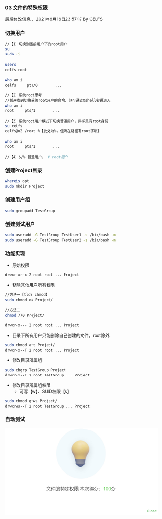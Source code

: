 ### 03 文件的特殊权限

最后修改信息： 2021年6月16日23:57:17  By CELFS



### 切换用户

```bash
//【1】切换到当前用户下的root用户
su
sudo -i

users
celfs root

who am i
celfs     pts/0        ...

//【2】系统root思考
//暂未找到切换系统root用户的命令，但可通过Xshell密钥进入
who am i
root     pts/1        ...

//【3】系统root用户模式下切换普通用户，同样具有root身份
su celfs
celfs@u2 /root %【此处为%，但所在路径有root字眼】

who am i
root     pts/1        ...

//【4】$/% 普通用户， # root用户
```

### 创建Project目录

```bash
whereis opt
sudo mkdir Project
```

### 创建用户组

```bash
sudo groupadd TestGroup
```

### 创建测试用户

```bash
sudo useradd -G TestGroup TestUser1 -s /bin/bash -m
sudo useradd -G TestGroup TestUser2 -s /bin/bash -m
```

### 功能实现

* 原始权限

```bash
drwxr-xr-x 2 root root ... Project
```

* 移除其他用户所有权限

```bash
//方法一【tldr chmod】
sudo chmod o= Project/

//方法二
chmod 770 Project/

drwxr-x--- 2 root root ... Project
```

* 目录下所有用户只能删除自己创建的文件，root除外

```bash
sudo chmod a+t Project/
drwxr-x--T 2 root root ... Project
```

* 修改目录所属组

```bash
sudo chgrp TestGroup Project 
drwxr-x--T 2 root TestGroup ... Project
```

* 修改目录所属组权限
  * 可写【w】、SUID权限【s】

```bash
sudo chmod g+ws Project/
drwxrws--T 2 root TestGroup ... Project
```

### 自动测试

![image-20210616231229505](images/Linux_03_文件的特殊权限/image-20210616231229505.png)